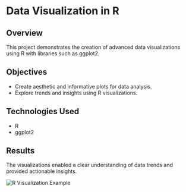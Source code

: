 # Data Visualization in R

## Overview
This project demonstrates the creation of advanced data visualizations using R with libraries such as ggplot2.

## Objectives
- Create aesthetic and informative plots for data analysis.
- Explore trends and insights using R visualizations.

## Technologies Used
- R
- ggplot2

## Results
The visualizations enabled a clear understanding of data trends and provided actionable insights.

![R Visualization Example](https://github.com/bonifazdaniel/danielbonifazportfolio/blob/main/assets/r_visualization.png)
